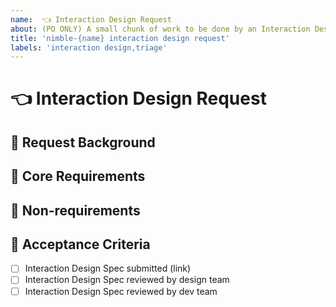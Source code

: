 ```yaml
---
name:  👈 Interaction Design Request
about: (PO ONLY) A small chunk of work to be done by an Interaction Designer
title: 'nimble-{name} interaction design request'
labels: 'interaction design,triage'
---
```


<!-- Ensure the title can be understood without the parent item's context, e.g. "nimble-datepicker interaction design request" rather than just "Interaction Design" -->

# 👈 Interaction Design Request

## 📌 Request Background

<!-- A short description of the request and requester. E.g. Who is the client and how do they expect to use the component? -->
<!-- Link to New Component issue -->

## 🎯 Core Requirements

<!-- Outline the essential requirements of the component. What does the user need to be able to do with the component? E.g. For a date picker… 

- User must to be able to specify a _specific date_ for use in filter query
- User should not be able to specify an invalid date
- User must be able to enter date with keyboard interaction alone
- … -->

## 🍆 Non-requirements

<!-- What ideas are out of scope for this component? E.g. For a date picker… 

- User does not need to pick the date from a calendar widget 
- … -->


## 🥅 Acceptance Criteria

- [ ] Interaction Design Spec submitted (link)
- [ ] Interaction Design Spec reviewed by design team
- [ ] Interaction Design Spec reviewed by dev team
